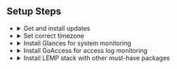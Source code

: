 ## Setup Steps

- <details><summary>Get and install updates</summary>

    ```
    sudo apt update
    sudo apt upgrade
    ```

    </details>

- <details><summary>Set correct timezone</summary>

    ```
    sudo dpkg-configure tzdata
    ```

    </details>

- <details><summary>Install Glances for system monitoring</summary>

    ```
    curl -L https://bit.ly/glances | /bin/bash
    ```
    
    - *To run in CLI mode:*

        ```
        glances
        ```
    
    - *To run in browser mode:*

        ```
        glances -w
        ```

    </details>

- <details><summary>Install GoAccess for access log monitoring</summary>

    ```
    sudo apt-get install goaccess
    ```
    
    - *To run in CLI mode:*

        ```
        goaccess <access log location (i.e. /var/log/nginx/access.log)>
            -c
        ```
    
    - *To run in CLI mode:*

        ```
        goaccess <access log location (i.e. /var/log/nginx/access.log)
            -o <HTML file location (i.e. /var/www/html/goaccess/index.html)>
            --log-format=COMBINED
            --real-time-html
        ```

    </details>

- <details><summary>Install LEMP stack with other must-have packages</summary>

    #### In the guest:

    1. Install LEMP stack

        ```
        sudo apt install
            mariadb-server
            nginx
            php-fpm
        reboot
        ```
    
    2. Install other must-have packages
        
        ```
        sudo apt install
            curl
            git
            php-cli
            php-mbstring
            php-mysql
            unzip
        ```

    3. Install Composer globally
    
        ```
        curl -sS https://getcomposer.org/installer
            -o composer-setup.php
        sudo php composer-setup.php
            --install-dir=/usr/local/bin
            --filename=composer
        rm composer-setup.php
        ```

    4. Install nodejs and npm globally

        ```
        sudo apt install
            nodejs
            npm
        ```

    5. Install `gitmoji-cli`

        ```
        npm i -g gitmoji-cli
        ```

    6. Setup git user

        ```
        git config --global user.name "{{user name}}"
        git config --global user.email {{user email address}}
        ```

    </details>

